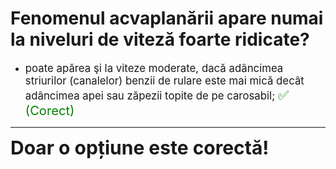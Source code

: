 # Fenomenul acvaplanării apare numai la niveluri de viteză foarte ridicate?

- <span style="font-size: larger;">poate apărea şi la viteze moderate, dacă adâncimea striurilor (canalelor) benzii de rulare este mai mică decât adâncimea apei sau zăpezii topite de pe carosabil; <span style="color: green; font-size: larger;">✅ (Corect)</span></span>

---

<span style="font-size: 30px; font-weight: bold;">**Doar o opțiune este corectă!**</span>